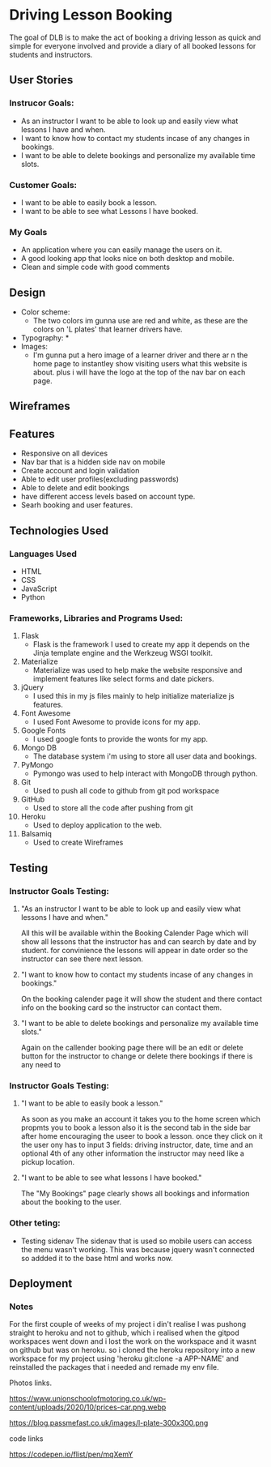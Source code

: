 # Driving Lesson Booking

The goal of DLB is to make the act of booking a driving lesson as quick and simple for everyone involved and provide a diary of all booked lessons for students and instructors.

## User Stories
### Instrucor Goals:
 
* As an instructor I want to be able to look up and easily view what lessons I have and when.
* I want to know how to contact my students incase of any changes in bookings.
* I want to be able to delete bookings and personalize my available time slots.


### Customer Goals:

* I want to be able to easily book a lesson.
* I want to be able to see what Lessons I have booked.


### My Goals

* An application where you can easily manage the users on it.
* A good looking app that looks nice on both desktop and mobile.
* Clean and simple code with good comments


## Design

* Color scheme:
    * The two colors im gunna use are red and white, as these are the colors on 'L plates' that learner drivers have.
* Typography:
    * 
* Images:
    * I'm gunna put a hero image of a learner driver and there ar n the home page to instantley show visiting users what this website is about.
    plus i will have the logo at the top of the nav bar on each page.

## Wireframes


## Features

* Responsive on all devices
* Nav bar that is a hidden side nav on mobile
* Create account and login validation
* Able to edit user profiles(excluding passwords)
* Able to delete and edit bookings
* have different access levels based on account type.
* Searh booking and user features.


## Technologies Used

### Languages Used

* HTML
* CSS
* JavaScript
* Python

### Frameworks, Libraries and Programs Used:

1. Flask
    * Flask is the framework I used to create my app it depends on the Jinja template engine and the Werkzeug WSGI toolkit.
2. Materialize
    * Materialize was used to help make the website responsive and implement features like select forms and date pickers.
3. jQuery
    * I used this in my js files mainly to help initialize materialize js features.
4. Font Awesome
    * I used Font Awesome to provide icons for my app.
5. Google Fonts
    * I used google fonts to provide the wonts for my app.
6. Mongo DB
    * The database system i'm using to store all user data and bookings.
7. PyMongo
    * Pymongo was used to help interact with MongoDB through python.
8. Git
    * Used to push all code to github from git pod workspace
9. GitHub
    * Used to store all the code after pushing from git
10. Heroku
    * Used to deploy application to the web.
11. Balsamiq
    * Used to create Wireframes


## Testing

### Instructor Goals Testing:
1. "As an instructor I want to be able to look up and easily view what lessons I have and when."

    All this will be available within the Booking Calender Page which will show all lessons that the instructor has and can search by date and by student. for convinience the lessons will appear in date order so the instructor can see there next lesson.

2. "I want to know how to contact my students incase of any changes in bookings."

    On the booking calender page it will show the student and there contact info on the booking card so the instructor can contact them.

3. "I want to be able to delete bookings and personalize my available time slots."

    Again on the callender booking page there will be an edit or delete button for the instructor to  change or delete there bookings if there is any need to 


### Instructor Goals Testing:

1. "I want to be able to easily book a lesson."

    As soon as you make an account it takes you to the home screen which propmts you to book a lesson also it is the second tab in the side bar after home encouraging the useer to book a lesson. once they click on it the user ony has to input 3 fields: driving instructor, date, time and an optional 4th of any other information the instructor may need like a pickup location.

2. "I want to be able to see what lessons I have booked."

    The "My Bookings" page clearly shows all bookings and information about the booking to the user.

### Other teting: 
* Testing sidenav
The sidenav that is used so mobile users can access the menu wasn't working. This was because jquery wasn't connected so addded it to the base html and works now.

## Deployment
### Notes 
For the first couple of weeks of my project i din't realise I was pushong straight to heroku and not to github, which i realised when the gitpod workspaces went down and i lost the work on the workspace and it wasnt on github but was on heroku. so i cloned the heroku repository into a new workspace for my project using 'heroku git:clone -a APP-NAME' and reinstalled the packages that i needed and remade my env file.



Photos links.

https://www.unionschoolofmotoring.co.uk/wp-content/uploads/2020/10/prices-car.png.webp

https://blog.passmefast.co.uk/images/l-plate-300x300.png


code links

https://codepen.io/flist/pen/mqXemY